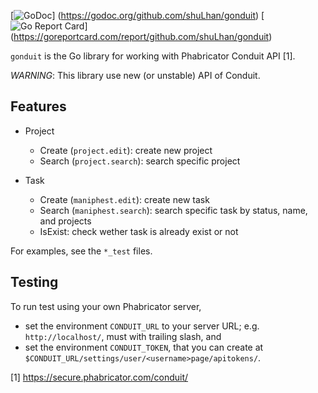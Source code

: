 [![GoDoc](https://godoc.org/github.com/shuLhan/gonduit?status.svg)]
(https://godoc.org/github.com/shuLhan/gonduit)
[![Go Report Card](https://goreportcard.com/badge/github.com/shuLhan/gonduit)]
(https://goreportcard.com/report/github.com/shuLhan/gonduit)

`gonduit` is the Go library for working with Phabricator Conduit API [1].

*WARNING*: This library use new (or unstable) API of Conduit.

## Features

* Project
  * Create (`project.edit`): create new project
  * Search (`project.search`): search specific project

* Task
  * Create (`maniphest.edit`): create new task
  * Search (`maniphest.search`): search specific task by status, name, and
    projects
  * IsExist: check wether task is already exist or not

For examples, see the `*_test` files.

## Testing

To run test using your own Phabricator server,
* set the environment `CONDUIT_URL` to your server URL; e.g.
  `http://localhost/`, must with trailing slash, and
* set the environment `CONDUIT_TOKEN`, that you can create at
  `$CONDUIT_URL/settings/user/<username>page/apitokens/`.

[1] https://secure.phabricator.com/conduit/
